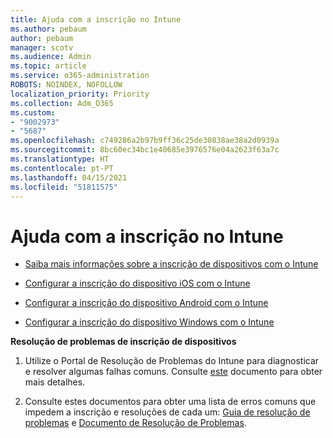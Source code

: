 ```yaml
---
title: Ajuda com a inscrição no Intune
ms.author: pebaum
author: pebaum
manager: scotv
ms.audience: Admin
ms.topic: article
ms.service: o365-administration
ROBOTS: NOINDEX, NOFOLLOW
localization_priority: Priority
ms.collection: Adm_O365
ms.custom:
- "9002973"
- "5687"
ms.openlocfilehash: c749286a2b97b9ff36c25de30838ae38a2d0939a
ms.sourcegitcommit: 8bc60ec34bc1e40685e3976576e04a2623f63a7c
ms.translationtype: HT
ms.contentlocale: pt-PT
ms.lasthandoff: 04/15/2021
ms.locfileid: "51811575"
---
```

# <a name="help-with-intune-enrollment"></a>Ajuda com a inscrição no Intune


- [Saiba mais informações sobre a inscrição de dispositivos com o Intune](https://docs.microsoft.com/intune/device-enrollment)

- [Configurar a inscrição do dispositivo iOS com o Intune](https://docs.microsoft.com/intune/ios-enroll)

- [Configurar a inscrição do dispositivo Android com o Intune](https://docs.microsoft.com/intune/android-enroll)

- [Configurar a inscrição do dispositivo Windows com o Intune](https://docs.microsoft.com/intune/windows-enroll)

**Resolução de problemas de inscrição de dispositivos**

1. Utilize o Portal de Resolução de Problemas do Intune para diagnosticar e resolver algumas falhas comuns. Consulte [este](https://docs.microsoft.com/intune/help-desk-operators) documento para obter mais detalhes.

2. Consulte estes documentos para obter uma lista de erros comuns que impedem a inscrição e resoluções de cada um: [Guia de resolução de problemas](https://support.microsoft.com/help/4469913/troubleshooting-windows-device-enrollment-problems-in-microsoft-intune) e [Documento de Resolução de Problemas](https://docs.microsoft.com/intune/troubleshoot-device-enrollment-in-intune).
